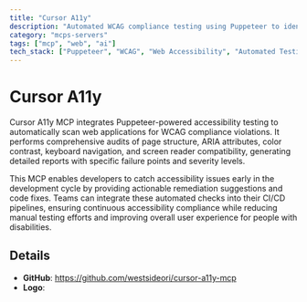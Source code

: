 ```yaml
---
title: "Cursor A11y"
description: "Automated WCAG compliance testing using Puppeteer to identify accessibility issues and provide remediation suggestions for web applications."
category: "mcps-servers"
tags: ["mcp", "web", "ai"]
tech_stack: ["Puppeteer", "WCAG", "Web Accessibility", "Automated Testing", "JavaScript"]
---
```


# Cursor A11y

Cursor A11y MCP integrates Puppeteer-powered accessibility testing to automatically scan web applications for WCAG compliance violations. It performs comprehensive audits of page structure, ARIA attributes, color contrast, keyboard navigation, and screen reader compatibility, generating detailed reports with specific failure points and severity levels.

This MCP enables developers to catch accessibility issues early in the development cycle by providing actionable remediation suggestions and code fixes. Teams can integrate these automated checks into their CI/CD pipelines, ensuring continuous accessibility compliance while reducing manual testing efforts and improving overall user experience for people with disabilities.

## Details

- **GitHub**: https://github.com/westsideori/cursor-a11y-mcp
- **Logo**: 
